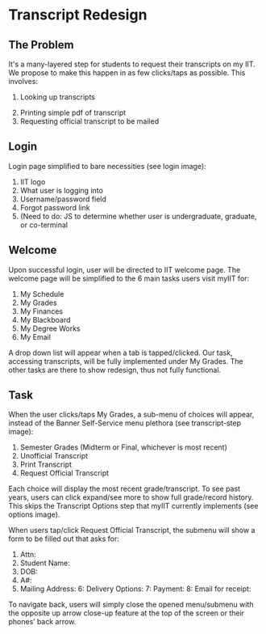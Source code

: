 # Transcript Redesign

## The Problem

It's a many-layered step for students to request their transcripts on my IIT. We propose to make this happen in as few clicks/taps as possible. This involves:
1) Looking up transcripts
2. Printing simple pdf of transcript
3. Requesting official transcript to be mailed

## Login

Login page simplified to bare necessities (see login image):
1. IIT logo
2. What user is logging into
3. Username/password field
4. Forgot password link
5. (Need to do: JS to determine whether user is undergraduate, graduate, or co-terminal 

## Welcome

Upon successful login, user will be directed to IIT welcome page. The welcome page will be simplified to the 6 main tasks users visit myIIT for:
1. My Schedule
2. My Grades
3. My Finances
4. My Blackboard
5. My Degree Works
6. My Email

A drop down list will appear when a tab is tapped/clicked. Our task, accessing transcripts, will be fully implemented under My Grades. The other tasks are there to show redesign, thus not fully functional.

## Task

When the user clicks/taps My Grades, a sub-menu of choices will appear, instead of the Banner Self-Service menu plethora (see transcript-step image):
1. Semester Grades (Midterm or Final, whichever is most recent)
2. Unofficial Transcript
3. Print Transcript
4. Request Official Transcript 

Each choice will display the most recent grade/transcript. To see past years, users can click expand/see more to show full grade/record history. This skips the Transcript Options step that myIIT currently implements (see options image).

When users tap/click Request Official Transcript, the submenu will show a form to be filled out that asks for:  
1. Attn:
2. Student Name:
3. DOB:
4. A#: 
5. Mailing Address:
6: Delivery Options:
7: Payment:
8: Email for receipt:

To navigate back, users will simply close the opened menu/submenu with the opposite up arrow close-up feature at the top of the screen or their phones’ back arrow. 
